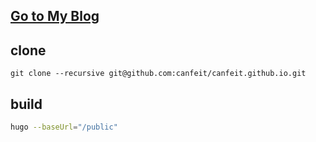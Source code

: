 ## [Go to My Blog](https://kedo.so/public)

## clone

`git clone --recursive git@github.com:canfeit/canfeit.github.io.git`

## build

```bash
hugo --baseUrl="/public"
```
